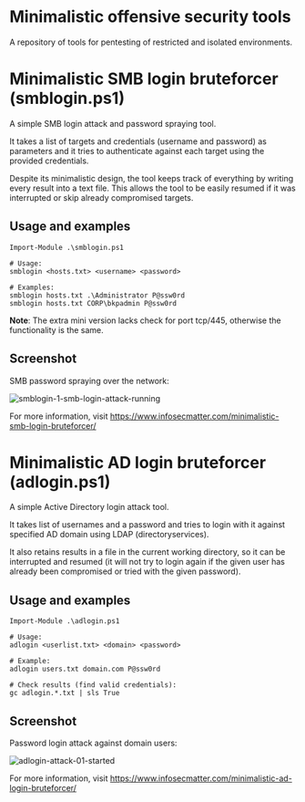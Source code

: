 # Minimalistic offensive security tools

A repository of tools for pentesting of restricted and isolated environments.

# Minimalistic SMB login bruteforcer (smblogin.ps1)

A simple SMB login attack and password spraying tool.

It takes a list of targets and credentials (username and password) as parameters and it tries to authenticate against each target using the provided credentials.

Despite its minimalistic design, the tool keeps track of everything by writing every result into a text file. This allows the tool to be easily resumed if it was interrupted or skip already compromised targets.

## Usage and examples
```
Import-Module .\smblogin.ps1

# Usage:
smblogin <hosts.txt> <username> <password>

# Examples:
smblogin hosts.txt .\Administrator P@ssw0rd
smblogin hosts.txt CORP\bkpadmin P@ssw0rd
```

**Note**: The extra mini version lacks check for port tcp/445, otherwise the functionality is the same.

## Screenshot

SMB password spraying over the network:

![smblogin-1-smb-login-attack-running](https://user-images.githubusercontent.com/60963123/81509090-4b005580-9319-11ea-9706-6cc5d0b60f9a.png)

For more information, visit https://www.infosecmatter.com/minimalistic-smb-login-bruteforcer/

# Minimalistic AD login bruteforcer (adlogin.ps1)

A simple Active Directory login attack tool.

It takes list of usernames and a password and tries to login with it against specified AD domain using LDAP (directoryservices).

It also retains results in a file in the current working directory, so it can be interrupted and resumed (it will not try to login again if the given user has already been compromised or tried with the given password).

## Usage and examples

```
Import-Module .\adlogin.ps1

# Usage:
adlogin <userlist.txt> <domain> <password>

# Example:
adlogin users.txt domain.com P@ssw0rd

# Check results (find valid credentials):
gc adlogin.*.txt | sls True
```

## Screenshot

Password login attack against domain users:

![adlogin-attack-01-started](https://user-images.githubusercontent.com/60963123/81509021-cd3c4a00-9318-11ea-919f-9c6fd7ccfaed.jpg)

For more information, visit https://www.infosecmatter.com/minimalistic-ad-login-bruteforcer/
